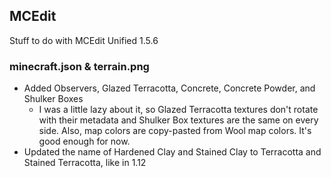 ## MCEdit 
 Stuff to do with MCEdit Unified 1.5.6
 
### minecraft.json & terrain.png
 - Added Observers, Glazed Terracotta, Concrete, Concrete Powder, and Shulker Boxes
   - I was a little lazy about it, so Glazed Terracotta textures don't rotate with their metadata and Shulker Box textures are the same on every side. Also, map colors are copy-pasted from Wool map colors. It's good enough for now.
 - Updated the name of Hardened Clay and Stained Clay to Terracotta and Stained Terracotta, like in 1.12
 

